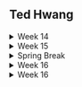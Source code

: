 ## Ted Hwang

<details>
    <summary>Week 14</summary>

#### (Monday) 3/27/2023
As a group, we reevaluated our API design after receiving feedback from our instructors. For instance, users can select which account they are signing up for using a checkbox. Before, users would have to submit a chef application form upon signup. Another change was we would have an availability boolean property in our chef profile that would prevent customers from seeing their menu items if it was set to false. Before, when the chef creates a menu item, a date needed to be specified. We were considering this feature to be a stretch goal instead of our MVP.

For the remainder of the day, we continued working on our database schemas.

#### (Tuesday) 3/28/2023
After finalizing our API design and database schema, we worked on creating our issue tickets in trello to sync with gitlab. Each ticket would complete a part of the user story in our application.

#### (Wednesday) 3/29/2023
Derek led as the driver for our first coding session and we edited our docker-compose.yaml to create a postgres database container. Addditionally, we were able to hook up our database to beekeeper and begin creating user/menu item tables.

#### (Thursday) 3/30/2023
Today, I led as the driver and our group started on backend authentication. We were able to create signup/login/logout endpoints using the jwtdown-fastapi package a Hack Reactor instructor has created. Also, we edited the create-menu-item endpoint to only allow users that are signed in. In the future, users with the is_chef boolean property set to True will only be able to use this endpoint.

</details>

<details>
    <summary>Week 15</summary>

#### (Monday) 4/3/2023
Derek led as the driver to finalize creating our postgres tables. We finished creating the following tables ___.
- user profile
- social media
- shopping cart
- cart status
- cart items
- order,
- order status

Additionally, for tables that had references to another table, we created queries in beekeeper to join tables together. Tomorrow, we plan on pairing up to finalize our backend endpoints.

#### (Tuesday) 4/4/2023
We ended up working individually to work on our backend endpoints. I completed the create, update, and delete endpoint for the cart_item table. Additionally, I created a get endpoint for shopping cart to include the cart_item table and menu_item table. I had trouble figuring out how to join the tables together but eventually got the output I wanted in beekeeper studio.

#### (Wednesday) 4/5/2023
We made a few revisions to our database schema for our user story. For instance, a chef was supposed to be able to delete a menu item from their list, however, it was used as a foreign key in the orders table. Therefore, if a customer created an order with that menu item, the chef was unable to delete the menu item. To resolve this, we added a status property to menu item which is a boolean. The chef can set it to false to "delete" (hide the item from customers and the chef). Perhaps MongoDb would have been a better implementation because there are no foreign key constraints.

Afterwards, we worked individually to continue our backend endpoints. I revised the GET endpoint for our orders table to include further details from other tables like the name, price, quantity, and photo of each cart item in the shopping cart. Additionally, revise the UPDATE endpoint to only take in the status input from the user. After an order is created, users should not be able to change the shopping cart id, total price, or order date in the order instance.

#### (Thursday) 4/6/2023
Janar and Jacob finished the remaining backend endpoints as drivers and, since Derek and I finished, we helped navigate if they ran into any issues. We were getting a value type error for one of the properties and fixed the issue by revising the pydantic model.

Although we finished, in the near future, I want to revise the create order endpoint so that, if multiple menu items in the shopping cart come from different chefs, the shopping cart items will be grouped by chef and have an order for each.

In the remaining time, we got started on frontend authentication for Redux by looking into documentation. The material is very dense and we definitely need to research more to finish front-end authentication.

#### (Friday) 4/7/2023
Yesterday, Derek did some research after class and got the login portion for frontend auth working. Today, I led as the driver for frontend auth for creating an account. I was running into an issue where the value that was expected was a dictionary. Instead of using FormData, i created a dictionary based on the info provided from each form input. This resolved the issue and we were able to have the user create an account and receive a JWT token in their cookies.

Additionally, I created two unit tests for my get_one and get_one_with_cart_items endpoint in the shopping cart query. I wanted to check if the response is in the correct format as the pydantic model and if the response gives an error message when the id does not exist.

Since we're having Spring Break next week, we discussed whether if we wanted to do any project work. We agreed that we wanted to finish the Frontend auth so that we are able to protect and work on any components after break.

</details>

<details>
    <summary>Spring Break</summary>

#### (Monday) 4/10/2023
We agreed as a group to take some time over break to work on our projects. Today, we continued working on frontend authentication. We were able to protect any routes and also set up a userSlice to store user information from payload. Lastly, we wrote the logout and getToken query for our authAPI.

</details>

<details>
    <summary>Week 16</summary>

#### (Monday) 4/17/2023
We learned how to use caprover to deploy our application. We decided to work on that today and then start the frontend components afterwards.

We ended today by revising our .gitlab-ci.yml file to include jobs for testing, building, and deployment. We were able to pass all tests on our latest commit but ran into a CORS issue and an "authenticator module was not found" in the deployment logs.

We plan on asking for guidance from our instructors as we are unsure whether this is a bug in our backend, frontend, or caprover configurations.

#### (Tuesday) 4/18/2023
We resolved our bug from yesterday by revising our production dockerfile. Although the errors were from cors, we had to look more closely at the caprover logs to debug.

We continued working on deployment and was able to get our backend build server running w/o bugs. Though we are getting a cors issue in our frontend service from gitlab.com. We'll continue looking into it tomorrow and plan to get guidance from an instructor.

#### (Wednesday) 4/19/2023
The error was from a small typo in our CORS_HOST environment variable not matching our server in our gitlab yml file. After we resolved that issue, we started our frontend components. I began working on the nav component and did research on tailwind css to make it prettier. Tomorrow, I plan to start on the shopping cart component.

#### (Thursday) 4/20/2023
I spent time researching how others implemented a shopping cart in their front-end and I am deciding on between using createSlice or createContext for my component. There were a lot of informative videos and it helped further my understanding about the state management in redux. I plan on working over the weekend to finish this so that I can make time to do additional css next week.

#### (Sunday) 4/23/2023
I was able to get my shopping cart component finished! I ended up using createContext because it allowed me to share the shopping cart data across my component tree effectively by wrapping it with the provider that was returned. Since chef users will be able to look at their order list and update the status of the order, I also allowed customers to add menu items from different chefs into the cart by creating multiple orders separated by chef_id during checkout.

To reflect, I'm surprised by the amount of progress we made and knowledge we gained from this project. Initially, I was worried I would not pass module 3 because the mvp for our project seemed difficult when we started. Additionally, we would have to get familiar using fastapi, writing sql queries, redux, and frontend-auth.

I'm proud and excited to see where we're at now with our project/growth. I don't think we were expecting to have finished some of these components and deployment early and now we can spend more time on css/readMe documentation. Looking forward to see how this project turns out before we submit it this Friday.

</details>

<details>
    <summary>Week 16</summary>

#### (Monday) 4/24/2023
I resolved some bugs regarding my state for the shoppingCartList component. Afterwards, I worked on the chef store component so that their profile information will be displayed. Lastly, I worked on css for the card components to use tailwind instead of react-bootstrap

</details>
